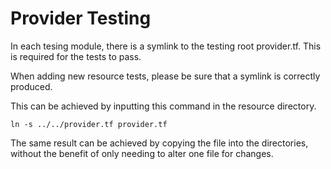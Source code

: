 # Provider Testing

In each tesing module, there is a symlink to the testing root provider.tf. This is required for the tests to pass. 

When adding new resource tests, please be sure that a symlink is correctly produced.

This can be achieved by inputting this command in the resource directory.


` ln -s ../../provider.tf provider.tf `


The same result can be achieved by copying the file into the directories, without the benefit of only needing to alter one file for changes.